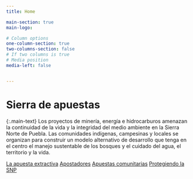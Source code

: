 ```yaml
---
title: Home

main-section: true
main-logo:

# Column options
one-column-section: true
two-columns-section: false
# If two columns is true
# Media position
media-left: false


---
```

# Sierra de apuestas

{:.main-text}
Los proyectos de minería, energía e hidrocarburos amenazan la continuidad de la vida y la integridad del medio ambiente en la Sierra Norte de Puebla. Las comunidades indígenas, campesinas y locales se organizan para construir un modelo alternativo de desarrollo que tenga en el centro el manejo sustentable de los bosques y el cuidado del agua, el territorio y la vida.

[La apuesta extractiva](/extractivos/extractivismo-en-la-snp/)
[Apostadores](/extractivos/dueñas-de-la-sierra/)
[Apuestas comunitarias](/extractivos/alternativas-comunitarias/)
[Protegiendo la SNP](/extractivos/la-defensa-de-la-snp/)


